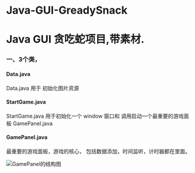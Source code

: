 # Java-GUI-GreadySnack
# Java GUI 贪吃蛇项目,带素材.
### 一、3个类，
#### Data.java 
Data.java 用于 初始化图片资源
#### StartGame.java
StartGame.java 用于初始化一个 window 窗口和 调用启动一个最重要的游戏面板 GamePanel.java
#### GamePanel.java
最重要的游戏面板，游戏的核心，
包括数据添加，时间监听，计时器都在里面。

![GamePanel的结构图](https://img-blog.csdnimg.cn/2020050519550631.png?x-oss-process=image/watermark,type_ZmFuZ3poZW5naGVpdGk,shadow_10,text_aHR0cHM6Ly9ibG9nLmNzZG4ubmV0L2phcnZhbjU=,size_16,color_FFFFFF,t_70)




